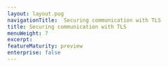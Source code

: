 ```yaml
---
layout: layout.pug
navigationTitle:  Securing communication with TLS
title: Securing communication with TLS
menuWeight: 7
excerpt:
featureMaturity: preview
enterprise: false
---
```

